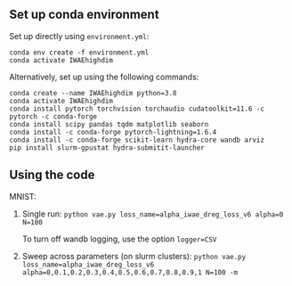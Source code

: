 Set up conda environment
------------

Set up directly using `environment.yml`: 

    conda env create -f environment.yml
    conda activate IWAEhighdim

Alternatively, set up using the following commands: 
    
    conda create --name IWAEhighdim python=3.8
    conda activate IWAEhighdim
    conda install pytorch torchvision torchaudio cudatoolkit=11.6 -c pytorch -c conda-forge
    conda install scipy pandas tqdm matplotlib seaborn
    conda install -c conda-forge pytorch-lightning=1.6.4
    conda install -c conda-forge scikit-learn hydra-core wandb arviz
    pip install slurm-gpustat hydra-submitit-launcher


Using the code
---------------------

MNIST:

1. Single run: 
`python vae.py loss_name=alpha_iwae_dreg_loss_v6 alpha=0 N=100`
    
    To turn off wandb logging, use the option `logger=CSV`

2. Sweep across parameters (on slurm clusters):
`python vae.py loss_name=alpha_iwae_dreg_loss_v6 alpha=0,0.1,0.2,0.3,0.4,0.5,0.6,0.7,0.8,0.9,1 N=100 -m`
